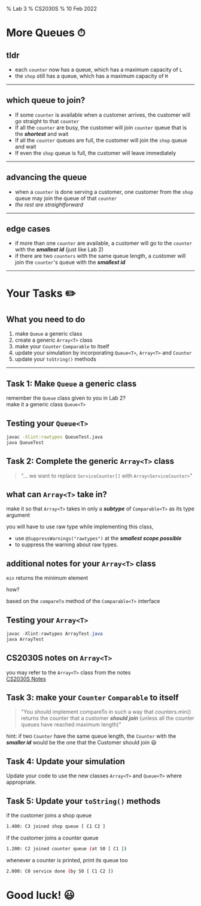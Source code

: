 % Lab 3
% CS2030S
% 10 Feb 2022

# More Queues ⏱

## tldr
- each `counter` now has a queue, which has a maximum capacity of `L`
- the `shop` still has a queue, which has a maximum capacity of `M`

---

## which queue to join?
- If some `counter` is available when a customer arrives, the customer will go straight to that `counter`
-  If all the `counter` are busy, the customer will join `counter` queue that is the ***shortest*** and wait
- If all the `counter` queues are full, the customer will join the `shop` queue and wait
- If even the `shop` queue is full, the customer will leave immediately

---

## advancing the queue
- when a `counter` is done serving a customer, one customer from the `shop` queue may join the queue of that `counter`
- *the rest are straightforward*

---

## edge cases
- if more than one `counter` are available, a customer will go to the `counter` with the ***smallest id*** (just like Lab 2)
-  if there are two `counters` with the same queue length, a customer will join the `counter`'s queue with the ***smallest id***

--- 

# Your Tasks ✏️

## What you need to do
1. make `Queue` a generic class
2. create a generic `Array<T>` class
3. make your `Counter` `Comparable` to itself
4. update your simulation by incorporating `Queue<T>`, `Array<T>` and `Counter`
5. update your `toString()` methods

--- 

## Task 1: Make `Queue` a generic class
remember the `Queue` class given to you in Lab 2?  
make it a generic class `Queue<T>`

## Testing your `Queue<T>`
```bash
javac -Xlint:rawtypes QueueTest.java
java QueueTest
```

## Task 2: Complete the generic `Array<T>` class
> "... we want to replace `ServiceCounter[]` with `Array<ServiceCounter>`"  

## what can `Array<T>` take in?
make it so that `Array<T>` takes in only a ***subtype*** of `Comparable<T>` as its type argument  

you will have to use raw type while implementing this class,  
- use `@SuppressWarnings("rawtypes")` at the ***smallest scope possible***
- to suppress the warning about raw types.

## additional notes for your `Array<T>` class
`min` returns the minimum element  

how?  

based on the `compareTo` method of the `Comparable<T>` interface

## Testing your `Array<T>`
```java
javac -Xlint:rawtypes ArrayTest.java
java ArrayTest
```

## CS2030S notes on `Array<T>` 
you may refer to the `Array<T>` class from the notes  
[CS2030S Notes](https://nus-cs2030s.github.io/2122-s2/25-unchecked.html)

## Task 3: make your `Counter` `Comparable` to itself
> "You should implement compareTo in such a way that counters.min() returns the counter that a customer ***should join*** (unless all the counter queues have reached maximum length)"

hint: if two `Counter` have the same queue length, the `Counter` with the ***smaller id*** would be the one that the Customer should join 😃

## Task 4: Update your simulation
Update your code to use the new classes `Array<T>` and `Queue<T>` where appropriate.

## Task 5: Update your `toString()` methods
if the customer joins a shop queue
```bash
1.400: C3 joined shop queue [ C1 C2 ]
```
if the customer joins a counter queue
```bash
1.200: C2 joined counter queue (at S0 [ C1 ])
```
whenever a counter is printed, print its queue too
```bash
2.000: C0 service done (by S0 [ C1 C2 ])
```

# Good luck! 😃